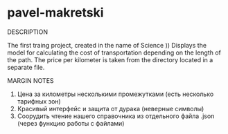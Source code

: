 # pavel-makretski

DESCRIPTION

The first traing project, created in the name of Science ))
Displays the model for calculating the cost of transportation depending on the length of the path. The price per kilometer is taken from the directory located in a separate file.

MARGIN NOTES

1. Цена за километры несколькими промежутками (есть несколько тарифных зон) 
2. Красивый интерфейс и защита от дурака (неверные символы) 
3. Соорудить чтение нашего справочника из отдельного файла .json (через функцию работы с файлами)
